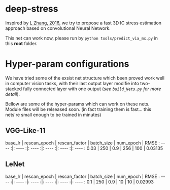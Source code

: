 # deep-stress
Inspired by [L Zhang, 2016](http://ieeexplore.ieee.org/document/7479196/), we try to propose a fast 3D IC stress 
estimation approach  based on convolutional Neural Network.

This net can work now, please run by `python tools/predict_via_mx.py` in this __root__ folder.

# Hyper-param configurations

We have tried some of the exsist net structure which been proved work well in computer vision tasks,
with their last output layer modifie into two-stacked fully connected layer with one output (*see
`build_Nets.py` for more detail*).

Bellow are some of the hyper-params which can work on these nets. Module files will be relseased soon.
(in fact training them is fast... this nets're small enough to be trained in minutes)

## VGG-Like-11
base_lr | rescan_epoch | rescan_factor | batch_size | num_epoch | RMSE
: ---- :|: ---- :|: ---- :|: ---- :|: ---- :|: ---- :
0.03 | 250 | 0.9 | 256 | 100 | 0.03135

## LeNet
base_lr | rescan_epoch | rescan_factor | batch_size | num_epoch | RMSE
: ---- :|: ---- :|: ---- :|: ---- :|: ---- :|: ---- :
0.1 | 250 | 0.9 | 10 | 10 | 0.02993
